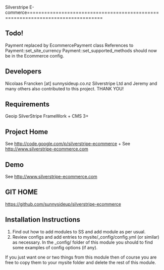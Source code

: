 Silverstripe E-commerce================================================================================

Todo!
-----------------------------------------------
Payment replaced by EcommercePayment class
References to
	Payment::set_site_currency
	Payment::set_supported_methods
should now be in the Ecommerce config.

Developers
-----------------------------------------------
Nicolaas Francken [at] sunnysideup.co.nz
Silverstripe Ltd and Jeremy and many others
also contributed to this project. THANK YOU!


Requirements
-----------------------------------------------
Geoip
SilverStripe FrameWork + CMS 3+

Project Home
-----------------------------------------------
See http://code.google.com/p/silverstripe-ecommerce
+
See http://www.silverstripe-ecommerce.com

Demo
-----------------------------------------------
See http://www.silverstripe-ecommerce.com


GIT HOME
-----------------------------------------------
https://github.com/sunnysideup/silverstripe-ecommerce


Installation Instructions
-----------------------------------------------
1. Find out how to add modules to SS and add module as per usual.
2. Review configs and add entries to mysite/_config/config.yml
(or similar) as necessary.
In the _config/ folder of this module
you should to find some examples of config options (if any).

If you just want one or two things from this module
then of course you are free to copy them to your
mysite folder and delete the rest of this module.



